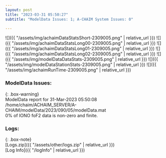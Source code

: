 ```yaml
---
layout: post
title: "2023-03-31 05:50:27"
subtitle: "ModelData Issues: 1; A-CHAIM System Issues: 0"

---
```


![]({{ "/assets/img/achaimDataStatsShort-2309005.png" | relative_url }})
![]({{ "/assets/img/achaimDataStatsLong00-2309005.png" | relative_url }})
![]({{ "/assets/img/achaimDataStatsLong01-2309005.png" | relative_url }})
![]({{ "/assets/img/achaimDataStatsLong02-2309005.png" | relative_url }})
![]({{ "/assets/img/modelDataDataStats-2309005.png" | relative_url }})
![]({{ "/assets/img/modelDataStationStats-2309005.png" | relative_url }})
![]({{ "/assets/img/achaimRunTime-2309005.png" | relative_url }})


### ModelData Issues:  
  
{: .box-warning}  
 ModelData report for 31-Mar-2023 05:50:08   
 /home/chaim/ACHAIM_SERVER/A-CHAIM/modelData/2023/090/05/modelData.mat   
 0% of IONO foF2 data is non-zero and finite.   
  


### Logs:  
  
{: .box-note}  
[Logs.zip]({{ "/assets/other/logs.zip" | relative_url }})  
[Log Info]({{ "/logInfo" | relative_url }})  
